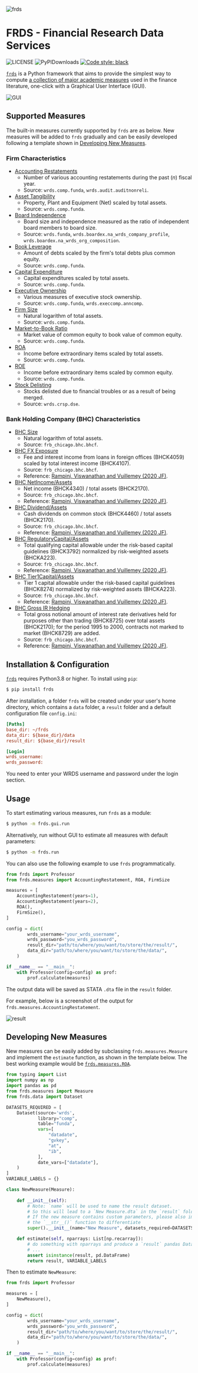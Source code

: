 ![frds](https://github.com/mgao6767/frds/raw/master/images/frds_logo.png)

# FRDS - Financial Research Data Services
![LICENSE](https://img.shields.io/github/license/mgao6767/frds?color=blue) ![PyPIDownloads](https://img.shields.io/pypi/dm/frds) [![Code style: black](https://img.shields.io/badge/code%20style-black-000000.svg)](https://github.com/psf/black)

[`frds`](https://github.com/mgao6767/frds/) is a Python framework that aims to provide the simplest way to compute [a collection of major academic measures](#supported-measures) used in the finance literature, one-click with a Graphical User Interface (GUI).

![GUI](https://github.com/mgao6767/frds/raw/master/images/frds_demo.gif)

## Supported Measures

The built-in measures currently supported by `frds` are as below. New measures will be added to `frds` gradually and can be easily developed following a template shown in [Developing New Measures](#developing-new-measures).

### Firm Characteristics

* [Accounting Restatements](https://frds.io/measures/accounting_restatement)
    * Number of various accounting restatements during the past (*n*) fiscal year.
    * Source: `wrds.comp.funda`, `wrds.audit.auditnonreli`. 
* [Asset Tangibility](https://frds.io/measures/asset_tangibility) 
    * Property, Plant and Equipment (Net) scaled by total assets.
    * Source: `wrds.comp.funda`.
* [Board Independence](https://frds.io/measures/board_independence)
    * Board size and independence measured as the ratio of independent board members to board size.
    * Source: `wrds.funda`, `wrds.boardex.na_wrds_company_profile`, `wrds.boardex.na_wrds_org_composition`.
* [Book Leverage](https://frds.io/measures/book_leverage)
    * Amount of debts scaled by the firm's total debts plus common equity.
    * Source: `wrds.comp.funda`.
* [Capital Expenditure](https://frds.io/measures/capital_expenditure)
    * Capital expenditures scaled by total assets.
    * Source: `wrds.comp.funda`.
* [Executive Ownership](https://frds.io/measures/executive_ownership)
    * Various measures of executive stock ownership.
    * Source: `wrds.comp.funda`, `wrds.execcomp.anncomp`.
* [Firm Size](https://frds.io/measures/firm_size)
    * Natural logarithm of total assets.
    * Source: `wrds.comp.funda`.
* [Market-to-Book Ratio](https://frds.io/measures/market_to_book)
    * Market value of common equity to book value of common equity.
    * Source: `wrds.comp.funda`.
* [ROA](https://frds.io/measures/roa)
    * Income before extraordinary items scaled by total assets.
    * Source: `wrds.comp.funda`.
* [ROE](https://frds.io/measures/roe)
    * Income before extraordinary items scaled by common equity.
    * Source: `wrds.comp.funda`.
* [Stock Delisting](https://frds.io/measures/stock_delisting)
    * Stocks delisted due to financial troubles or as a result of being merged.
    * Source: `wrds.crsp.dse`.

### Bank Holding Company (BHC) Characteristics

* [BHC Size](https://frds.io/measures/bhc_size)
    * Natural logarithm of total assets.
    * Source: `frb_chicago.bhc.bhcf`.
* [BHC FX Exposure](https://frds.io/measures/bhc_fx_exposure)
    * Fee and interest income from loans in foreign offices (BHCK4059) scaled by total interest income (BHCK4107).
    * Source: `frb_chicago.bhc.bhcf`.
    * Reference: [Rampini, Viswanathan and Vuillemey (2020 JF)](https://doi.org/10.1111/jofi.12868).
* [BHC NetIncome/Assets](https://frds.io/measures/bhc_netincome_to_assets)
    * Net income (BHCK4340) / total assets (BHCK2170).
    * Source: `frb_chicago.bhc.bhcf`.
    * Reference: [Rampini, Viswanathan and Vuillemey (2020 JF)](https://doi.org/10.1111/jofi.12868).
* [BHC Dividend/Assets](https://frds.io/measures/bhc_dividend_to_assets)
    * Cash dividends on common stock (BHCK4460) / total assets (BHCK2170).
    * Source: `frb_chicago.bhc.bhcf`.
    * Reference: [Rampini, Viswanathan and Vuillemey (2020 JF)](https://doi.org/10.1111/jofi.12868).
* [BHC RegulatoryCapital/Assets](https://frds.io/measures/bhc_regcap_to_assets)
    * Total qualifying capital allowable under the risk-based capital guidelines (BHCK3792) normalized by risk-weighted assets (BHCKA223).
    * Source: `frb_chicago.bhc.bhcf`.
    * Reference: [Rampini, Viswanathan and Vuillemey (2020 JF)](https://doi.org/10.1111/jofi.12868).
* [BHC Tier1Capital/Assets](https://frds.io/measures/bhc_tier1cap_to_assets)
    * Tier 1 capital allowable under the risk-based capital guidelines (BHCK8274) normalized by risk-weighted assets (BHCKA223).
    * Source: `frb_chicago.bhc.bhcf`.
    * Reference: [Rampini, Viswanathan and Vuillemey (2020 JF)](https://doi.org/10.1111/jofi.12868).
* [BHC Gross IR Hedging](https://frds.io/measures/bhc_gross_ir_hedging)
    * Total gross notional amount of interest rate derivatives held for purposes other than trading (BHCK8725) over total assets (BHCK2170); for the period 1995 to 2000, contracts not marked to market (BHCK8729) are added.
    * Source: `frb_chicago.bhc.bhcf`.
    * Reference: [Rampini, Viswanathan and Vuillemey (2020 JF)](https://doi.org/10.1111/jofi.12868).

## Installation & Configuration

[`frds`](https://github.com/mgao6767/frds/) requires Python3.8 or higher. To install using `pip`:

```bash
$ pip install frds
```
After installation, a folder `frds` will be created under your user's home directory, which contains a `data` folder, a `result` folder and a default configuration file `config.ini`:

```ini
[Paths]
base_dir: ~/frds
data_dir: ${base_dir}/data
result_dir: ${base_dir}/result

[Login]
wrds_username: 
wrds_password: 
```

You need to enter your WRDS username and password under the login section.

## Usage

To start estimating various measures, run `frds` as a module:

```bash
$ python -m frds.gui.run
```

Alternatively, run without GUI to estimate all measures with default parameters:

```bash
$ python -m frds.run
```

You can also use the following example to use `frds` programmatically.

```python
from frds import Professor
from frds.measures import AccountingRestatement, ROA, FirmSize

measures = [
    AccountingRestatement(years=1),
    AccountingRestatement(years=2),
    ROA(),
    FirmSize(),
]

config = dict(
        wrds_username="your_wrds_username",
        wrds_password="you_wrds_password",
        result_dir="path/to/where/you/want/to/store/the/result/",
        data_dir="path/to/where/you/want/to/store/the/data/",
    )

if __name__ == "__main__":
    with Professor(config=config) as prof:
        prof.calculate(measures)
```

The output data will be saved as STATA `.dta` file in the `result` folder.

For example, below is a screenshot of the output for `frds.measures.AccountingRestatement`.

![result](https://github.com/mgao6767/frds/raw/master/images/result-restatements.png)


## Developing New Measures

New measures can be easily added by subclassing `frds.measures.Measure` and 
implement the `estimate` function, as shown in the template below. The best working example would be [`frds.measures.ROA`](https://github.com/mgao6767/frds/blob/master/frds/measures/roa.py).

```python
from typing import List
import numpy as np
import pandas as pd
from frds.measures import Measure
from frds.data import Dataset

DATASETS_REQUIRED = [
    Dataset(source='wrds',
            library="comp",
            table="funda",
            vars=[
                "datadate",
                "gvkey",
                "at",
                "ib",
            ],
            date_vars=["datadate"],
    )
]
VARIABLE_LABELS = {}

class NewMeasure(Measure):
    
    def __init__(self):
        # Note: `name` will be used to name the result dataset. 
        # So this will lead to a `New Measure.dta` in the `result` folder.
        # If the new measure contains custom parameters, please also implement
        # the `__str__()` function to differentiate
        super().__init__(name="New Measure", datasets_required=DATASETS_REQUIRED)

    def estimate(self, nparrays: List[np.recarray]):
        # do something with nparrays and produce a `result` pandas DataFrame
        # ...
        assert isinstance(result, pd.DataFrame)
        return result, VARIABLE_LABELS
```

Then to estimate `NewMeasure`:

```python
from frds import Professor

measures = [
    NewMeasure(),
]

config = dict(
        wrds_username="your_wrds_username",
        wrds_password="you_wrds_password",
        result_dir="path/to/where/you/want/to/store/the/result/",
        data_dir="path/to/where/you/want/to/store/the/data/",
    )

if __name__ == "__main__":
    with Professor(config=config) as prof:
        prof.calculate(measures)
```
